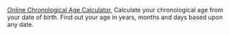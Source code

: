 [Online Chronological Age Calculator](https://chronologicalagecalculator.org/), Calculate your chronological age from your date of birth. Find out your age in years, months and days based upon any date.
